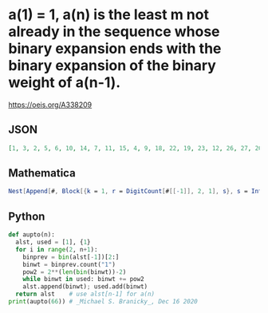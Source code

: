 # a\(1\) \= 1, a\(n\) is the least m not already in the sequence whose binary expansion ends with the binary expansion of the binary weight of a\(n\-1\)\.
https://oeis.org/A338209
## JSON
```JSON
[1, 3, 2, 5, 6, 10, 14, 7, 11, 15, 4, 9, 18, 22, 19, 23, 12, 26, 27, 20, 30, 28, 31, 13, 35, 39, 36, 34, 38, 43, 44, 47, 21, 51, 52, 55, 29, 60, 68, 42, 59, 37, 63, 46, 76, 67, 71, 84, 75, 92, 100, 79, 45, 108, 116, 124, 53, 132, 50, 83, 140, 87, 61, 69, 91, 77]
```
## Mathematica
```Mathematica
Nest[Append[#, Block[{k = 1, r = DigitCount[#[[-1]], 2, 1], s}, s = IntegerLength[r, 2]; While[Nand[FreeQ[#, k], Mod[k, 2^s] == r], k++]; k]] & @@ {#, Length@ #} &, {1}, 2^7]]
```
## Python
```Python
def aupto(n):
  alst, used = [1], {1}
  for i in range(2, n+1):
    binprev = bin(alst[-1])[2:]
    binwt = binprev.count("1")
    pow2 = 2**(len(bin(binwt))-2)
    while binwt in used: binwt += pow2
    alst.append(binwt); used.add(binwt)
  return alst    # use alst[n-1] for a(n)
print(aupto(66)) # _Michael S. Branicky_, Dec 16 2020
```
